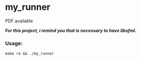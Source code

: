 # my_runner
PDF available

___For this project, i remind you that is necessary to have libsfml.___
### Usage:
    make re && ./my_runner
